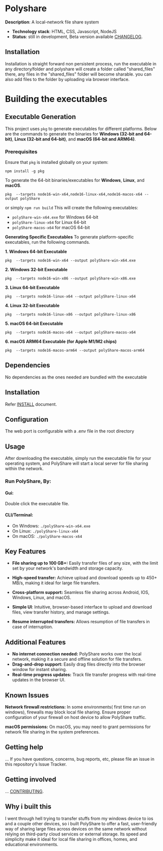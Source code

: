 # Polyshare

**Description**:  A local-network file share system


  - **Technology stack**: HTML, CSS, Javascript, NodeJS
  - **Status**:  still in development, Beta version available [CHANGELOG](CHANGELOG.md).

## Installation

Installation is straight forward non persistent process, run the executable in any directory/folder and polyshare will create a folder called "shared_files" there, any files in the "shared_files" folder will become sharable. you can also add files to the folder by uploading via browser interface.

# Building the executables

## Executable Generation

This project uses `pkg` to generate executables for different platforms. Below are the commands to generate the binaries for **Windows (32-bit and 64-bit)**, **Linux (32-bit and 64-bit)**, and **macOS (64-bit and ARM64)**.

### Prerequisites

Ensure that `pkg` is installed globally on your system:
```
npm install -g pkg
```

To generate the 64-bit binaries/executables for **Windows**, **Linux**, and **macOS**.

```
pkg  --targets node16-win-x64,node16-linux-x64,node16-macos-x64 --output polyShare
```
or simply ``npm run build``
This will create the following executables:
 - ``polyShare-win-x64.exe`` for Windows 64-bit
 - ``polyShare-linux-x64`` for Linux 64-bit
 - ``polyShare-macos-x64`` for macOS 64-bit


**Generating Specific Executables**
To generate platform-specific executables, run the following commands.

**1. Windows 64-bit Executable**

```
pkg  --targets node16-win-x64 --output polyShare-win-x64.exe
```
**2. Windows 32-bit Executable**
```
pkg  --targets node16-win-x86 --output polyShare-win-x86.exe
```
**3. Linux 64-bit Executable**
```
pkg  --targets node16-linux-x64 --output polyShare-linux-x64
```
**4. Linux 32-bit Executable**
```
pkg  --targets node16-linux-x86 --output polyShare-linux-x86
```
**5. macOS 64-bit Executable**
```
pkg  --targets node16-macos-x64 --output polyShare-macos-x64
```
**6. macOS ARM64 Executable (for Apple M1/M2 chips)**
```
pkg  --targets node16-macos-arm64 --output polyShare-macos-arm64
```


## Dependencies

No dependencies as the ones needed are bundled with the executable

## Installation

Refer [INSTALL](INSTALL.md) document.

## Configuration

The web port is configurable with a .env file in the root directory

## Usage

After downloading the executable, simply run the executable file for your operating system, and PolyShare will start a local server for file sharing within the network.
### Run PolyShare, By:
#### Gui:
 Double click the executable file.

#### CLI/Terminal:

- On Windows: ``./polyShare-win-x64.exe``
- On Linux: ``./polyShare-linux-x64``
- On macOS: ``./polyShare-macos-x64``

## Key Features

- **File sharing up to 100 GB+:** Easily transfer files of any size, with the limit set by your network's bandwidth and storage capacity.

- **High-speed transfer:** Achieve upload and download speeds up to 450+ MB/s, making it ideal for large file transfers.
- **Cross-platform support:** Seamless file sharing across Android, IOS, Windows, Linux, and macOS.

- **Simple UI**: Intuitive, browser-based interface to upload and download files, view transfer history, and manage settings.
- **Resume interrupted transfers:** Allows resumption of file transfers in case of interruption.

## Additional Features

- **No internet connection needed:** PolyShare works over the local network, making it a secure and offline solution for file transfers.
- **Drag-and-drop support:** Easily drag files directly into the browser window for instant sharing.
- **Real-time progress updates:** Track file transfer progress with real-time updates in the browser UI.

## Known Issues

**Network firewall restrictions:** In some environments( first time run on windows), firewalls may block local file sharing. Ensure proper configuration of your firewall on host device to allow PolyShare traffic.

**macOS permissions:** On macOS, you may need to grant permissions for network file sharing in the system preferences.

## Getting help

...
If you have questions, concerns, bug reports, etc, please file an issue in this repository's Issue Tracker.

## Getting involved

... [CONTRIBUTING](CONTRIBUTING.md).

## Why i built this

I went through hell trying to transfer stuffs from my windows device to ios and a couple other devices,
so i built PolyShare to offer a fast, user-friendly way of sharing large files across devices on the same network without relying on third-party cloud services or external storage. Its speed and simplicity make it ideal for local file sharing in offices, homes, and educational environments.
